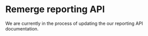 # Remerge reporting API

We are currently in the process of updating the our reporting API documentation.